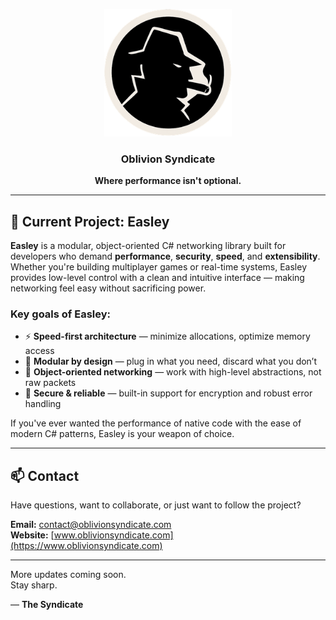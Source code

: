<div align="center">
  <p>
  <img src="https://github.com/Oblivion-Syndicate/.github/blob/6863a7d10963408110c1286008ce9cc7d38482cf/oblivion_emblem_256x256-2.png" width="204"/>
  <h3 style="underline">Oblivion Syndicate</h3>
  <strong><p>Where performance isn't optional.</p></strong>
</p>
</div>

---

## 🚧 Current Project: **Easley**

**Easley** is a modular, object-oriented C# networking library built for developers who demand **performance**, **security**, **speed**, and **extensibility**. Whether you're building multiplayer games or real-time systems, Easley provides low-level control with a clean and intuitive interface — making networking feel easy without sacrificing power.

### Key goals of Easley:
- ⚡ **Speed-first architecture** — minimize allocations, optimize memory access  
- 🔧 **Modular by design** — plug in what you need, discard what you don’t  
- 🧠 **Object-oriented networking** — work with high-level abstractions, not raw packets  
- 🔐 **Secure & reliable** — built-in support for encryption and robust error handling  

If you've ever wanted the performance of native code with the ease of modern C# patterns, Easley is your weapon of choice.

---

## 📫 Contact

Have questions, want to collaborate, or just want to follow the project?

**Email:** [contact@oblivionsyndicate.com](mailto:contact@oblivionsyndicate.com)  
**Website:** [www.oblivionsyndicate.com](https://www.oblivionsyndicate.com)

---

More updates coming soon.  
Stay sharp.

— **The Syndicate**
